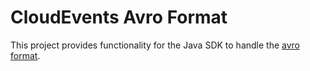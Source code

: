 # CloudEvents Avro Format

This project provides functionality for the Java SDK to handle the
[avro format](https://github.com/cloudevents/spec/blob/v1.0.1/avro-format.md).
